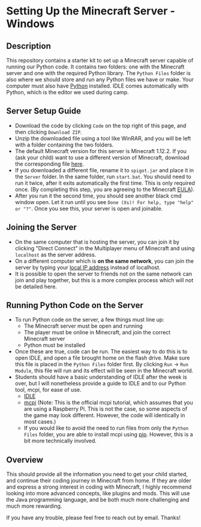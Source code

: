 # Setting Up the Minecraft Server - Windows

## Description

This repository contains a starter kit to set up a Minecraft server capable of running our Python code. It contains two folders: one with the Minecraft server and one with the required Python library. The `Python Files` folder is also where we should store and run any Python files we have or make.
Your computer must also have [Python](python.org) installed. IDLE comes automatically with Python, which is the editor we used during camp. 

## Server Setup Guide

* Download the code by clicking `Code` on the top right of this page, and then clicking `Download ZIP`.
* Unzip the downloaded file using a tool like WinRAR, and you will be left with a folder containing the two folders.
* The default Minecraft version for this server is Minecraft 1.12.2. If you (ask your child) want to use a different version of Minecraft, download the corresponding file [here](https://getbukkit.org/download/spigot).
* If you downloaded a different file, rename it to `spigot.jar` and place it in the `Server` folder. In the same folder, run `start.bat`. You should need to run it twice, after it exits automatically the first time. This is only required once. (By completing this step, you are agreeing to the Minecraft [EULA](https://account.mojang.com/documents/minecraft_eula)).
* After you run it the second time, you should see another black cmd window open. Let it run until you see `Done (Xs)! For help, type "help" or "?"`. Once you see this, your server is open and joinable.

## Joining the Server
* On the same computer that is hosting the server, you can join it by clicking "Direct Connect" in the Multiplayer menu of Minecraft and using `localhost` as the server address.
* On a different computer which is **on the same network**, you can join the server by typing your [local IP address](https://www.whatismybrowser.com/detect/what-is-my-local-ip-address) instead of localhost.
* It is possible to open the server to friends not on the same network can join and play together, but this is a more complex process which will not be detailed here.

## Running Python Code on the Server
* To run Python code on the server, a few things must line up:
  * The Minecraft server must be open and running
  * The player must be online in Minecraft, and join the correct Minecraft server
  * Python must be installed
* Once these are true, code can be run. The easiest way to do this is to open IDLE, and open a file brought home on the flash drive. Make sure this file is placed in the `Python Files` folder first. By clicking `Run` -> `Run Module`, this file will run and its effect will be seen in the Minecraft world.
* Students should have a basic understanding of IDLE after the week is over, but I will nonetheless provide a guide to IDLE and to our Python tool, mcpi, for ease of use.
  * [IDLE](https://realpython.com/python-idle/)
  * [mcpi](https://projects.raspberrypi.org/en/projects/getting-started-with-minecraft-pi/7) (Note: This is the official mcpi tutorial, which assumes that you are using a Raspberry Pi. This is not the case, so some aspects of the game may look different. However, the code will identically in most cases.)
  * If you would like to avoid the need to run files from only the `Python Files` folder, you are able to install mcpi using [pip](https://packaging.python.org/installing/). However, this is a bit more technically involved.
 
## Overview

This should provide all the information you need to get your child started, and continue their coding journey in Minecraft from home. If they are older and express a strong interest in coding with Minecraft, I highly recommend looking into more advanced concepts, like plugins and mods. This will use the Java programming language, and be both much more challenging and much more rewarding.

If you have any trouble, please feel free to reach out by email. Thanks!
